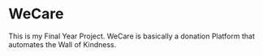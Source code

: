 # WeCare

This is my Final Year Project. WeCare is basically a donation Platform that automates the Wall of Kindness.
